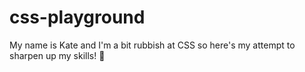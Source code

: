 # css-playground

My name is Kate and I'm a bit rubbish at CSS so here's my attempt to sharpen up my skills! :tiger:
